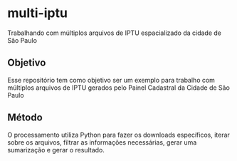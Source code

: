 # multi-iptu

Trabalhando com múltiplos arquivos de IPTU espacializado da cidade de São Paulo

## Objetivo

Esse repositório tem como objetivo ser um exemplo para trabalho com múltiplos arquivos de IPTU gerados pelo Painel Cadastral da Cidade de São Paulo

## Método

O processamento utiliza Python para fazer os downloads específicos, iterar sobre os arquivos, filtrar as informações necessárias, gerar uma sumarização e gerar o resultado.

